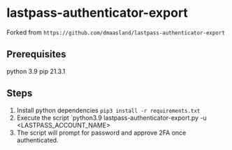 # lastpass-authenticator-export
Forked from `https://github.com/dmaasland/lastpass-authenticator-export`

## Prerequisites
python 3.9
pip 21.3.1

## Steps
1. Install python dependencies `pip3 install -r requirements.txt`
2. Execute the script `python3.9 lastpass-authenticator-export.py -u <LASTPASS_ACCOUNT_NAME> 
3. The script will prompt for password and approve 2FA once authenticated. 



